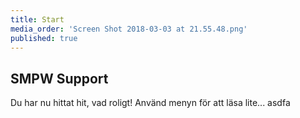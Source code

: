 ```yaml
---
title: Start
media_order: 'Screen Shot 2018-03-03 at 21.55.48.png'
published: true
---
```


## SMPW Support

Du har nu hittat hit, vad roligt! Använd menyn för att läsa lite... asdfa 
